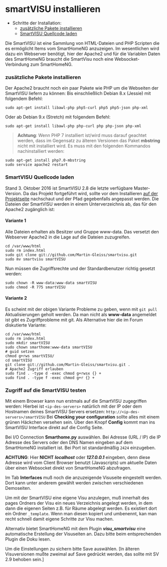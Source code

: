 # smartVISU installieren

- Schritte der Installation:
    - [zusätzliche Pakete installieren](#zusätzliche-pakete-installieren-2)
    - [SmartVISU Quellcode laden](#smartvisu-quellcode-laden)


Die SmartVISU ist eine Sammlung von HTML-Dateien und PHP Scripten die es ermöglicht 
Items vom SmartHomeNG anzuzeigen. Im wesentlichen wird dazu ein Webserver benötigt,
hier der Apache2 und für die Variablen Daten des SmartHomeNG braucht die SmartVisu 
noch eine Websocket-Verbindung zum SmartHomeNG.

### zusätzliche Pakete installieren

Der Apache2 braucht noch ein paar Pakete wie PHP um die Webseiten der SmartVISU
liefern zu können:
Bis einschließlich Debian 8.x (Jessie) mit folgendem Befehl:
```
sudo apt-get install libawl-php php5-curl php5 php5-json php-xml
```
Oder ab Debian 9.x (Stretch) mit folgendem Befehl:
```
sudo apt-get install libawl-php php-curl php php-json php-xml
```

> **Achtung**: Wenn PHP 7 installiert ist/wird muss darauf geachtet werden, dass im Gegensatz zu älteren Versionen das Paket **mbstring** nicht mit installiert wird. Es muss mit den folgenden Kommandos nachinstalliert werden:
>
```
sudo apt-get install php7.0-mbstring
sudo service apache2 restart
```

### SmartVISU Quellcode laden 
Stand 3. Oktober 2016 ist SmartVISU 2.8 die letzte verfügbare Master-Version.
Da das Projekt fortgeführt wird, 
sollte vor dem Installieren [auf der Projektseite](http://www.smartvisu.de/) nachschaut und der Pfad gegebenfalls angepasst werden.
Die Dateien der SmartVISU werden in einem Unterverzeichnis ab, das für den Apache2 zugänglich ist:

<!--
```
cd /var/www/html
sudo rm index.html
sudo wget http://smartvisu.de/download/smartVISU_2.8.zip
sudo unzip smartVISU_2.8.zip
sudo rm smartVISU_2.8.zip
```
-->

#### Variante 1

Alle Dateien erhalten als Besitzer und Gruppe www-data. Das versetzt den Webserver Apache2 in die Lage auf die 
Dateien zuzugreifen.

```
cd /var/www/html
sudo rm index.html
sudo git clone git://github.com/Martin-Gleiss/smartvisu.git
sudo mv smartvisu smartVISU
```

Nun müssen die Zugriffsrechte und der Standardbenutzer richtig gesetzt werden:
```
sudo chown -R www-data:www-data smartVISU
sudo chmod -R 775 smartVISU
```

#### Variante 2

Es scheint mit der obigen Variante Probleme zu geben, wenn mit ``git pull`` Aktualisierungen geholt werden. Da man nicht als **www-data** angemeldet ist gibt es Zugriffprobleme mit git. 
Als Alternative hier die im Forum diskutierte Variante:

```
cd /var/www/html
sudo rm index.html
sudo mkdir smartVISU
sudo chown smarthome:www-data smartVISU
# guid setzen
chmod g+rws smartVISU/
cd smartVISU
git clone git://github.com/Martin-Gleiss/smartvisu.git .
# Apache2 Zugriff erlauben
sudo find . -type d -exec chmod g+rwsx {} +
sudo find . -type f -exec chmod g+r {} +
```

### Zugriff auf die SmartVISU testen

Mit einem Browser kann nun erstmals auf die SmartVISU zugegriffen werden:
Hierbei ist ``<ip-des-servers>`` natürlich mit der IP oder dem Hostnamen deines SmartVISU Servers ersetzen: 
``http://<ip-des-servers>/smartVISU``
Bei **Checking your configuration** sollte alles mit einem grünen Häckchen versehen sein.
Über den Knopf **Config** kommt man ins SmartVISU Interface direkt auf die Config Seite.

Bei I/O Connection **Smarthome.py** auswählen.
Bei Adresse (URL / IP) die IP Adresse des Servers oder den DNS Namen eingeben auf dem SmartHomeNG installiert ist. 
Bei Port ist standardmäßig ``2424`` einzugeben. 

**ACHTUNG**: Hier **NICHT** ***localhost*** oder ***127.0.0.1*** eingeben, denn diese Adresse wird vom Client Browser benutzt (Javascripts) um aktuelle Daten über einen Websocket direkt von SmartHomeNG abzufragen. 

Im Tab **Interfaces** muß noch die anzuzeigende Visuseite eingestellt werden. Dort kann unter anderem gewählt werden zwischen verschiedenen Demoseiten.

Um mit der SmartVISU eine eigene Visu anzulegen, muß innerhalt des pages Ordners der Visu ein neues Verzeichnis angelegt werden, in dem dann die eigenen Seiten z.B. für Räume abgelegt werden. Es existiert dort ein Ordner ``_template``. Wenn man diesen kopiert und umbenennt, kan man recht schnell damit eigene Schritte zur Visu machen.

Alternativ bietet SmartHomeNG mit dem Plugin ***visu_smartvisu*** eine automatische Erstellung der Visuseiten an. Dazu bitte beim entsprechenden Plugin die Doku lesen.

Um die Einstellungen zu sichern bitte Save auswählen. [In älteren Visuversionen mußte zweimal auf Save gedrückt werden, das sollte mit SV 2.9 behoben sein.]


